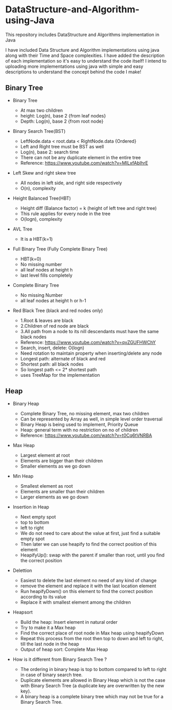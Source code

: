 # DataStructure-and-Algorithm-using-Java
This repository includes DataStructure and Algorithms implementation in Java

I have included Data Structure and Algorithm implementations using java along with their Time and Space complexities. I have added the description of each implementation so it's easy to understand the code itself!
I intend to uploading more implementations using java with simple and easy descriptions to understand the concept behind the code I make!


## Binary Tree
* Binary Tree
  - At max two children
  - height: Log(n), base 2 {from leaf nodes}
  - Depth: Log(n), base 2 {from root node}

* Binary Search Tree(BST)
  - LeftNode.data < root.data < RightNode.data {Ordered}
  - Left and Right tree must be BST as well
  - Log(n), base 2: search time
  - There can not be any duplicate element in the entire tree
  - Reference: https://www.youtube.com/watch?v=MILxfAbIhrE
  
* Left Skew and right skew tree
  - All nodes in left side, and right side respectively
  - O(n), complexity
  
* Height Balanced Tree(HBT)
  - Height diff (Balance factor) = k (height of left tree and right tree)
  - This rule applies for every node in the tree
  - O(logn), complexity
  
* AVL Tree
  - It is a HBT(k=1)

* Full Binary Tree (Fully Complete Binary Tree)
  - HBT(k=0)
  - No missing number
  - all leaf nodes at height h
  - last level fills completely
  
* Complete Binary Tree
  - No missing Number
  - all leaf nodes at height h or h-1
  
* Red Black Tree (black and red nodes only)
  - 1.Root & leaves are black
  - 2.Children of red node are black 
  - 3.All path from a node to its nill descendants must have the same black nodes
  - Reference: https://www.youtube.com/watch?v=qvZGUFHWChY
  - Search, insert, delete: O(logn)
  - Need rotation to maintain property when inserting/delete any node
  - Longest path: alternate of black and red
  - Shortest path: all black nodes
  - So longest path <= 2* shortest path
  - uses TreeMap for the implementation

## Heap
* Binary Heap
  - Complete Binary Tree, no missing element, max two children
  - Can be represented by Array as well, in simple level order traversal
  - Binary Heap is being used to implement, Priority Queue
  - Heap: general term with no restriction on no of children
  - Reference: https://www.youtube.com/watch?v=t0Cq6tVNRBA
  
* Max Heap
  - Largest element at root
  - Elements are bigger than their children
  - Smaller elements as we go down
  
* Min Heap
  - Smallest element as root
  - Elements are smaller than their children
  - Larger elements as we go down

* Insertion in Heap
  - Next empty spot
  - top to bottom
  - left to right
  - We do not need to care about the value at first, just find a suitable empty spot
  - Then later we can use heapify to find the correct position of this element
  - HeapifyUp(): swap with the parent if smaller than root, until you find the correct position  

* Delettion
  - Easiest to delete the last element no need of any kind of change
  - remove the element and replace it with the last location element
  - Run heapifyDown() on this element to find the correct position according to its value
  - Replace it with smallest element among the children
  
* Heapsort
  - Build the heap: Insert element in natural order
  - Try to make it a Max heap
  - Find the correct place of root node in Max heap using heapifyDown
  - Repeat this process from the root then top to down and left to right, till the last node in the heap
  - Output of heap sort: Complete Max Heap

* How is it different from Binary Search Tree ?
  - The ordering in binary heap is top to bottom compared to left to right in case of binary search tree.
  - Duplicate elements are allowed in Binary Heap which is not the case with Binary Search Tree (a duplicate key are overwritten by the new key).
  - A binary heap is a complete binary tree which may not be true for a Binary Search Tree.
